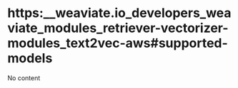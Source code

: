 # https:__weaviate.io_developers_weaviate_modules_retriever-vectorizer-modules_text2vec-aws#supported-models
No content